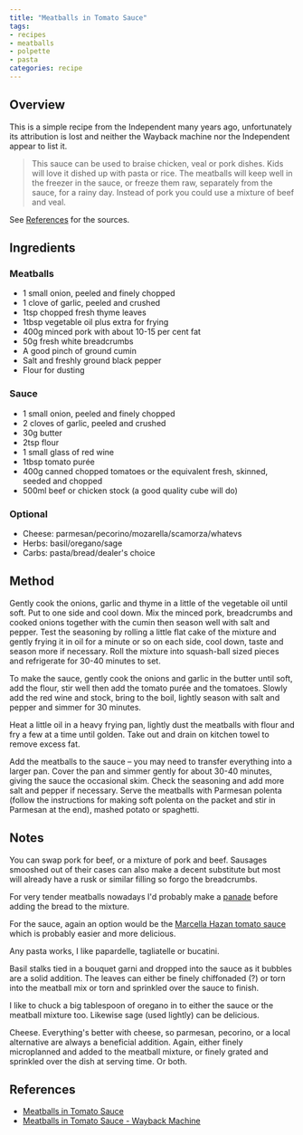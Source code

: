 ```yaml
---
title: "Meatballs in Tomato Sauce"
tags:
- recipes
- meatballs
- polpette
- pasta
categories: recipe
---
```


## Overview
This is a simple recipe from the Independent many years ago, unfortunately its attribution is lost and neither the Wayback machine nor the Independent appear to list it. 


> This sauce can be used to braise chicken, veal or pork dishes. Kids will love it dished up with pasta or rice. The meatballs will keep well in the freezer in the sauce, or freeze them raw, separately from the sauce, for a rainy day. Instead of pork you could use a mixture of beef and veal.

See [References](#references) for the sources.

## Ingredients
### Meatballs
- 1 small onion, peeled and finely chopped
- 1 clove of garlic, peeled and crushed
- 1tsp chopped fresh thyme leaves
- 1tbsp vegetable oil plus extra for frying
- 400g minced pork with about 10-15 per cent fat
- 50g fresh white breadcrumbs
- A good pinch of ground cumin
- Salt and freshly ground black pepper
- Flour for dusting

### Sauce
- 1 small onion, peeled and finely chopped
- 2 cloves of garlic, peeled and crushed
- 30g butter
- 2tsp flour
- 1 small glass of red wine
- 1tbsp tomato purée
- 400g canned chopped tomatoes or the equivalent fresh, skinned, seeded and chopped
- 500ml beef or chicken stock (a good quality cube will do) 

### Optional
- Cheese: parmesan/pecorino/mozarella/scamorza/whatevs
- Herbs: basil/oregano/sage
- Carbs: pasta/bread/dealer's choice

## Method
Gently cook the onions, garlic and thyme in a little of the vegetable oil until soft. Put to one side and cool down. Mix the minced pork, breadcrumbs and cooked onions together with the cumin then season well with salt and pepper. Test the seasoning by rolling a little flat cake of the mixture and gently frying it in oil for a minute or so on each side, cool down, taste and season more if necessary. Roll the mixture into squash-ball sized pieces and refrigerate for 30-40 minutes to set.

To make the sauce, gently cook the onions and garlic in the butter until soft, add the flour, stir well then add the tomato purée and the tomatoes. Slowly add the red wine and stock, bring to the boil, lightly season with salt and pepper and simmer for 30 minutes.

Heat a little oil in a heavy frying pan, lightly dust the meatballs with flour and fry a few at a time until golden. Take out and drain on kitchen towel to remove excess fat.

Add the meatballs to the sauce – you may need to transfer everything into a larger pan. Cover the pan and simmer gently for about 30-40 minutes, giving the sauce the occasional skim. Check the seasoning and add more salt and pepper if necessary. Serve the meatballs with Parmesan polenta (follow the instructions for making soft polenta on the packet and stir in Parmesan at the end), mashed potato or spaghetti. 

## Notes
You can swap pork for beef, or a mixture of pork and beef. Sausages smooshed out of their cases can also make a decent substitute but most will already have a rusk or similar filling so forgo the breadcrumbs.

For very tender meatballs nowadays I'd probably make a [panade](https://www.thespruceeats.com/what-is-a-panade-4796631) before adding the bread to the mixture.

For the sauce, again an option would be the [Marcella Hazan tomato sauce](https://www.foodandwine.com/recipes/tomato-sauce-onion-and-butter) which is probably easier and more delicious.

Any pasta works, I like papardelle, tagliatelle or bucatini.

Basil stalks tied in a bouquet garni and dropped into the sauce as it bubbles are a solid addition. The leaves can either be finely chiffonaded (?) or torn into the meatball mix or torn and sprinkled over the sauce to finish.

I like to chuck a big tablespoon of oregano in to either the sauce or the meatball mixture too. Likewise sage (used lightly) can be delicious.

Cheese. Everything's better with cheese, so parmesan, pecorino, or a local alternative are always a beneficial addition. Again, either finely microplanned and added to the meatball mixture, or finely grated and sprinkled over the dish at serving time. Or both.

## References
- [Meatballs in Tomato Sauce](https://www.independent.co.uk/life-style/food-and-drink/recipes/meatballs-in-tomato-sauce-5360863.html)
- [Meatballs in Tomato Sauce - Wayback Machine](https://web.archive.org/web/20020817210336/http://enjoyment.independent.co.uk/food_and_drink/recipes/story.jsp?story=312363)